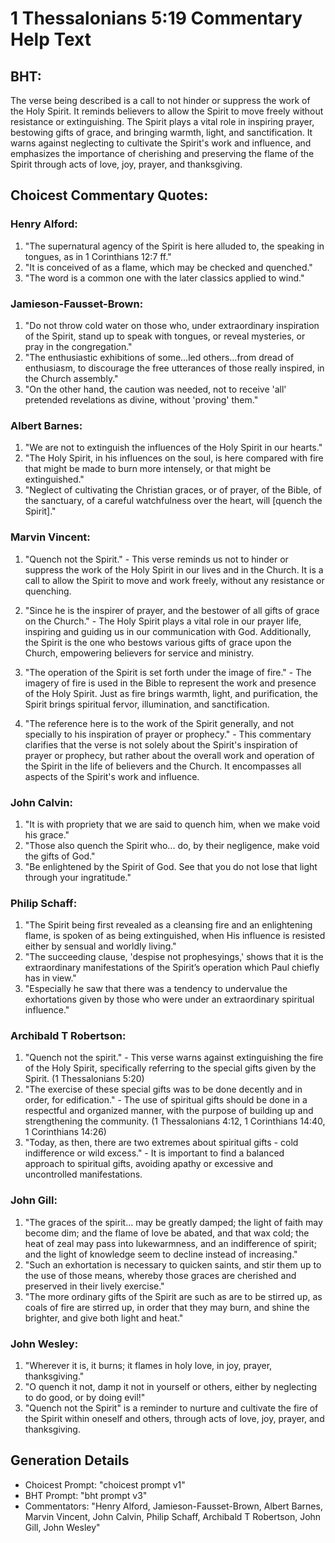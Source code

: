 # 1 Thessalonians 5:19 Commentary Help Text

## BHT:
The verse being described is a call to not hinder or suppress the work of the Holy Spirit. It reminds believers to allow the Spirit to move freely without resistance or extinguishing. The Spirit plays a vital role in inspiring prayer, bestowing gifts of grace, and bringing warmth, light, and sanctification. It warns against neglecting to cultivate the Spirit's work and influence, and emphasizes the importance of cherishing and preserving the flame of the Spirit through acts of love, joy, prayer, and thanksgiving.

## Choicest Commentary Quotes:
### Henry Alford:
1. "The supernatural agency of the Spirit is here alluded to, the speaking in tongues, as in 1 Corinthians 12:7 ff."
2. "It is conceived of as a flame, which may be checked and quenched."
3. "The word is a common one with the later classics applied to wind."

### Jamieson-Fausset-Brown:
1. "Do not throw cold water on those who, under extraordinary inspiration of the Spirit, stand up to speak with tongues, or reveal mysteries, or pray in the congregation."
2. "The enthusiastic exhibitions of some...led others...from dread of enthusiasm, to discourage the free utterances of those really inspired, in the Church assembly."
3. "On the other hand, the caution was needed, not to receive 'all' pretended revelations as divine, without 'proving' them."

### Albert Barnes:
1. "We are not to extinguish the influences of the Holy Spirit in our hearts."
2. "The Holy Spirit, in his influences on the soul, is here compared with fire that might be made to burn more intensely, or that might be extinguished."
3. "Neglect of cultivating the Christian graces, or of prayer, of the Bible, of the sanctuary, of a careful watchfulness over the heart, will [quench the Spirit]."

### Marvin Vincent:
1. "Quench not the Spirit." - This verse reminds us not to hinder or suppress the work of the Holy Spirit in our lives and in the Church. It is a call to allow the Spirit to move and work freely, without any resistance or quenching.

2. "Since he is the inspirer of prayer, and the bestower of all gifts of grace on the Church." - The Holy Spirit plays a vital role in our prayer life, inspiring and guiding us in our communication with God. Additionally, the Spirit is the one who bestows various gifts of grace upon the Church, empowering believers for service and ministry.

3. "The operation of the Spirit is set forth under the image of fire." - The imagery of fire is used in the Bible to represent the work and presence of the Holy Spirit. Just as fire brings warmth, light, and purification, the Spirit brings spiritual fervor, illumination, and sanctification.

4. "The reference here is to the work of the Spirit generally, and not specially to his inspiration of prayer or prophecy." - This commentary clarifies that the verse is not solely about the Spirit's inspiration of prayer or prophecy, but rather about the overall work and operation of the Spirit in the life of believers and the Church. It encompasses all aspects of the Spirit's work and influence.

### John Calvin:
1. "It is with propriety that we are said to quench him, when we make void his grace."
2. "Those also quench the Spirit who... do, by their negligence, make void the gifts of God."
3. "Be enlightened by the Spirit of God. See that you do not lose that light through your ingratitude."

### Philip Schaff:
1. "The Spirit being first revealed as a cleansing fire and an enlightening flame, is spoken of as being extinguished, when His influence is resisted either by sensual and worldly living." 
2. "The succeeding clause, 'despise not prophesyings,' shows that it is the extraordinary manifestations of the Spirit’s operation which Paul chiefly has in view." 
3. "Especially he saw that there was a tendency to undervalue the exhortations given by those who were under an extraordinary spiritual influence."

### Archibald T Robertson:
1. "Quench not the spirit." - This verse warns against extinguishing the fire of the Holy Spirit, specifically referring to the special gifts given by the Spirit. (1 Thessalonians 5:20)
2. "The exercise of these special gifts was to be done decently and in order, for edification." - The use of spiritual gifts should be done in a respectful and organized manner, with the purpose of building up and strengthening the community. (1 Thessalonians 4:12, 1 Corinthians 14:40, 1 Corinthians 14:26)
3. "Today, as then, there are two extremes about spiritual gifts - cold indifference or wild excess." - It is important to find a balanced approach to spiritual gifts, avoiding apathy or excessive and uncontrolled manifestations.

### John Gill:
1. "The graces of the spirit... may be greatly damped; the light of faith may become dim; and the flame of love be abated, and that wax cold; the heat of zeal may pass into lukewarmness, and an indifference of spirit; and the light of knowledge seem to decline instead of increasing."
2. "Such an exhortation is necessary to quicken saints, and stir them up to the use of those means, whereby those graces are cherished and preserved in their lively exercise."
3. "The more ordinary gifts of the Spirit are such as are to be stirred up, as coals of fire are stirred up, in order that they may burn, and shine the brighter, and give both light and heat."

### John Wesley:
1. "Wherever it is, it burns; it flames in holy love, in joy, prayer, thanksgiving." 
2. "O quench it not, damp it not in yourself or others, either by neglecting to do good, or by doing evil!" 
3. "Quench not the Spirit" is a reminder to nurture and cultivate the fire of the Spirit within oneself and others, through acts of love, joy, prayer, and thanksgiving.


## Generation Details
- Choicest Prompt: "choicest prompt v1"
- BHT Prompt: "bht prompt v3"
- Commentators: "Henry Alford, Jamieson-Fausset-Brown, Albert Barnes, Marvin Vincent, John Calvin, Philip Schaff, Archibald T Robertson, John Gill, John Wesley"
